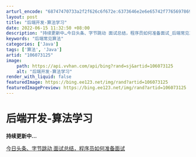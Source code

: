 ```yaml
---
arturl_encode: "68747470733a2f2f626c6f672e:6373646e2e6e65742f77656978696e5f34313038353131342f:61727469636c652f64657461696c732f313036303733313235"
layout: post
title: "后端开发-算法学习"
date: 2022-06-15 11:32:50 +08:00
description: "持续更新中…今日头条、字节跳动 面试总结，程序员如何准备面试_后端常见算法"
keywords: "后端常见算法"
categories: ['Java']
tags: ['算法', 'Java']
artid: "106073125"
image:
    path: https://api.vvhan.com/api/bing?rand=sj&artid=106073125
    alt: "后端开发-算法学习"
render_with_liquid: false
featuredImage: https://bing.ee123.net/img/rand?artid=106073125
featuredImagePreview: https://bing.ee123.net/img/rand?artid=106073125
---
```


# 后端开发-算法学习

**持续更新中…**
  
[今日头条、字节跳动 面试总结，程序员如何准备面试](https://www.bilibili.com/video/BV14z411b7sT)